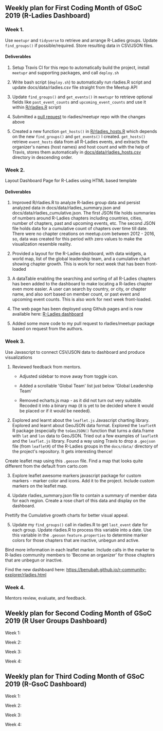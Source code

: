 ## Weekly plan for First Coding Month of GSoC 2019 (R-Ladies Dashboard)

### Week 1.

Use `meetupr` and `tidyverse` to retrieve and arrange R-Ladies groups. Update `find_groups()` if possible/required. 
Store resulting data in CSV/JSON files.
        
        
   #### Deliverables
        
   1. Setup Travis CI for this repo to automatically build the project, install `meetupr` and supporting packages,
           and call `deploy.sh`
        
   2. Write bash script (`deploy.sh`) to automatically run rladies.R script and update docs/data/rladies.csv file
           straight from the Meetup API
           
   3. Update `find_groups()` and `get_events()` in `meetupr` to retrieve optional fields like `past_event_counts` and `upcoming_event_counts`
           and use it within [R/rladies.R](https://github.com/benubah/r-community-explorer/blob/master/R/rladies.R) script)
        
   4. Submitted a [pull request](https://github.com/rladies/meetupr/pull/48) to rladies/meetupr repo with the changes above
   
   5. Created a new function `get_hosts()` in [R/rladies_hosts.R](https://github.com/benubah/r-community-explorer/blob/master/R/rladies_hosts.R) which depends on the new `find_groups()` and `get_events()` I created. `get_hosts()`
   retrieve `event_hosts` data from all R-Ladies events, and extracts the organizer's names (host names) and host count
   and with the help of Travis, stores them automatically in [docs/data/rladies_hosts.csv](https://github.com/benubah/r-community-explorer/blob/master/docs/data/rladies_hosts.csv) directory in descending order.
   
   

### Week 2. 

Layout Dashboard Page for R-Ladies using HTML based template

 #### Deliverables
 
 1. Improved R/rladies.R to analyze R-ladies group data and persist analyzed data in docs/data/rladies_summary.json and 
    docs/data/rladies_cumulative.json.
    The first JSON file holds summaries of numbers around R-Ladies chapters including countries, cities, number of chapters, 
    past and upcoming events, etc.
    The second JSON file holds data for a cumulative count of chapters over time till date. There were no chapter creations on
    meetup.com between 2012 - 2016, so, data was created for this period with zero values to make the visualization resemble reality.
    
 2. Provided a layout for the R-Ladies dashboard, with data widgets, a world map, list of the global leadership team, and a cumulative
    chart showing chapter growth. This is work for next week that has been front-loaded
    
 3. A dataTable enabling the searching and sorting of all R-Ladies chapters has been added to the dashboard to make locating a R-ladies
    chapter even more easier. A user can search by country, or city, or chapter name, and also sort based on member count, or past event     and upcoming event counts. This is also work for next week front-loaded.
    
 4. The web page has been deployed usng Github pages and is now available here: [R-Ladies dashboard](https://benubah.github.io/r-community-explorer/rladies.html)

 5. Added some more code to my pull request to rladies/meetupr package based on request from the authors.
 
 
### Week 3. 

Use Javascript to connect CSV/JSON data to dashboard and produce visualizations

1. Reviewed feedback from mentors. 

   - Adjusted sidebar to move away from toggle icon. 
   
   - Added a scrollable 'Global Team' list just below 'Global Leadership Team'

   - Removed echarts.js map - as it did not turn out very suitable. Recoded it into a binary map (it is yet to be decided where it would be placed or if it would be needed).

2. Explored and learnt about the `leaflet.js` Javascript charting library. Explored and learnt about GeoJSON data format. Explored the `leafletR` R package (especially the `toGeoJSON()` function that turns a data.frame with `lat` and `lon` data to GeoJSON.   Tried out a few examples of `leafletR` and the `leaflet.js` library. Found a way using Travis to drop a `.geojson` file (from `leafletR`) of the R-Ladies groups in the `docs/data/` directory of the project's repository. It gets interesting thence!

Create leaflet map using this `.geoson` file. Find a map that looks quite different from the default from carto.com

3. Explore leaflet awesome markers javascript package for custom markers - marker color and icons. Add it to the project. Include custom markers on the leaflet map.


4. Update rladies_summary.json file to contain a summary of member data for each region. Create a rose chart of this data and display on the dashboard.

Prettify the Cumulative growth charts for better visual appeal.


5. Update my `find_groups()` call in rladies.R to get `last_event` date for each group. Update rladies.R to process this variable into a date. Use this variable in the `.geoson` `feature.properties` to determine marker colors for those chapters that are inactive, unbegun and active.

Bind more information in each leaflet marker. Include calls in the marker to R-ladies community members to 'Become an organizer' for those chapters that are unbegun or inactive.

Find the new dashboard here: https://benubah.github.io/r-community-explorer/rladies.html


### Week 4. 

Mentors review, evaluate, and feedback.


## Weekly plan for Second Coding Month of GSoC 2019 (R User Groups Dashboard)

Week 1:

Week 2:

Week 3: 

Week 4:


## Weekly plan for Third Coding Month of GSoC 2019 (R-GsoC Dashboard)

Week 1:

Week 2:

Week 3: 

Week 4:
